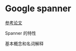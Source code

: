 # Google spanner 
 
[参考论文](http://static.googleusercontent.com/media/research.google.com/zh-CN//archive/spanner-osdi2012.pdf)

Spanner 的特性



基本概念和名词解释




